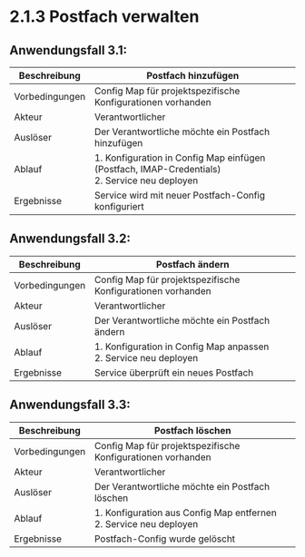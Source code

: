 # 2.1.3 Postfach verwalten

## Anwendungsfall 3.1:

| Beschreibung | Postfach hinzufügen |
| ------------- | --- |
| Vorbedingungen | Config Map für projektspezifische Konfigurationen vorhanden |
| Akteur | Verantwortlicher |
| Auslöser | Der Verantwortliche möchte ein Postfach hinzufügen |
| Ablauf | 1. Konfiguration in Config Map einfügen (Postfach, IMAP-Credentials) <br/> 2. Service neu deployen |
| Ergebnisse | Service wird mit neuer Postfach-Config konfiguriert |

## Anwendungsfall 3.2:

| Beschreibung | Postfach ändern |
| ------------- | --- |
| Vorbedingungen | Config Map für projektspezifische Konfigurationen vorhanden |
| Akteur | Verantwortlicher |
| Auslöser | Der Verantwortliche möchte ein Postfach ändern |
| Ablauf | 1. Konfiguration in Config Map anpassen <br/> 2. Service neu deployen |
| Ergebnisse | Service überprüft ein neues Postfach |

## Anwendungsfall 3.3:

| Beschreibung | Postfach löschen |
| ------------- | --- |
| Vorbedingungen | Config Map für projektspezifische Konfigurationen vorhanden |
| Akteur | Verantwortlicher |
| Auslöser | Der Verantwortliche möchte ein Postfach löschen |
| Ablauf | 1. Konfiguration aus Config Map entfernen <br/> 2. Service neu deployen |
| Ergebnisse | Postfach-Config wurde gelöscht |
